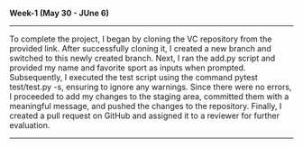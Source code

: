 ****Week-1 (May 30 - JUne 6)****

_______________________________________________________________________________________________________________________________________________________________________________________

To complete the project, I began by cloning the VC repository from the provided link. After successfully cloning it, I created a new branch and switched to this newly created branch. Next, I ran the add.py script and provided my name and favorite sport as inputs when prompted. Subsequently, I executed the test script using the command pytest test/test.py -s, ensuring to ignore any warnings. Since there were no errors, I proceeded to add my changes to the staging area, committed them with a meaningful message, and pushed the changes to the repository. Finally, I created a pull request on GitHub and assigned it to a reviewer for further evaluation.

________________________________________________________________________________________________________________________________________________________________________________________



